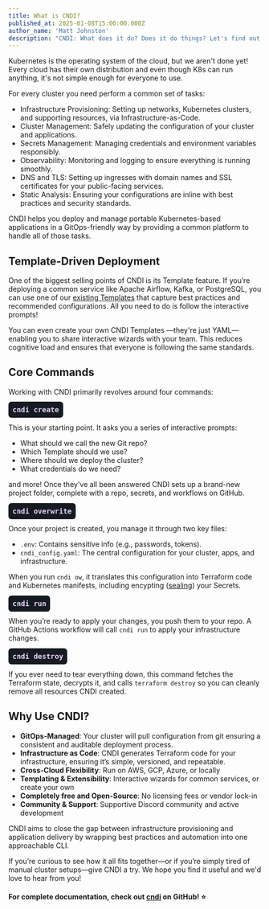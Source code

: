 ```yaml
---
title: What is CNDI?
published_at: 2025-01-08T15:00:00.000Z
author_name: 'Matt Johnston'
description: "CNDI: What does it do? Does it do things? Let's find out!"
---
```


<!-- Cloud Native Deployment Interface -->

Kubernetes is the operating system of the cloud, but we aren't done yet! Every
cloud has their own distribution and even though K8s can run anything, it's not
simple enough for everyone to use.

For every cluster you need perform a common set of tasks:

- <span style="color: var(--color-accent-fg);">Infrastructure
  Provisioning</span>: Setting up networks, Kubernetes clusters, and supporting
  resources, via Infrastructure-as-Code.
- <span style="color: var(--color-accent-fg);">Cluster Management</span>: Safely
  updating the configuration of your cluster and applications.
- <span style="color: var(--color-accent-fg);">Secrets Management</span>:
  Managing credentials and environment variables responsibly.
- <span style="color: var(--color-accent-fg);">Observability</span>: Monitoring
  and logging to ensure everything is running smoothly.
- <span style="color: var(--color-accent-fg);">DNS and TLS</span>: Setting up
  ingresses with domain names and SSL certificates for your public-facing
  services.
- <span style="color: var(--color-accent-fg);">Static Analysis</span>: Ensuring
  your configurations are inline with best practices and security standards.

CNDI helps you deploy and manage portable Kubernetes-based applications in a
GitOps-friendly way by providing a common platform to handle all of those tasks.

## Template-Driven Deployment

One of the biggest selling points of CNDI is its Template feature. If you’re
deploying a common service like Apache Airflow, Kafka, or PostgreSQL, you can
use one of our [existing Templates](https://cndi.dev/templates) that capture
best practices and recommended configurations. All you need to do is follow the
interactive prompts!

You can even create your own CNDI Templates —they're just YAML— enabling you to
share interactive wizards with your team. This reduces cognitive load and
ensures that everyone is following the same standards.

## Core Commands

Working with CNDI primarily revolves around four commands:

#### <span style="color: #e9d5ff; font-family: monospace; background-color: #161b22; padding: 0.5rem; border-radius: 0.375rem">cndi create</span>

This is your starting point. It asks you a series of interactive prompts:

- What should we call the new Git repo?
- Which Template should we use?
- Where should we deploy the cluster?
- What credentials do we need?

and more! Once they've all been answered CNDI sets up a brand-new project
folder, complete with a repo, secrets, and workflows on GitHub.

#### <span style="color: #e9d5ff; font-family: monospace; background-color: #161b22; padding: 0.5rem; border-radius: 0.375rem">cndi overwrite</span>

Once your project is created, you manage it through two key files:

- `.env`: Contains sensitive info (e.g., passwords, tokens).
- `cndi_config.yaml`: The central configuration for your cluster, apps, and
  infrastructure.

When you run `cndi ow`, it translates this configuration into Terraform code and
Kubernetes manifests, including encypting
([sealing](https://github.com/bitnami-labs/sealed-secrets)) your Secrets.

#### <span style="color: #e9d5ff; font-family: monospace; background-color: #161b22; padding: 0.5rem; border-radius: 0.375rem">cndi run</span>

When you’re ready to apply your changes, you push them to your repo. A GitHub
Actions workflow will call `cndi run` to apply your infrastructure changes.

#### <span style="color: #e9d5ff; font-family: monospace; background-color: #161b22; padding: 0.5rem; border-radius: 0.375rem">cndi destroy</span>

If you ever need to tear everything down, this command fetches the Terraform
state, decrypts it, and calls `terraform destroy` so you can cleanly remove all
resources CNDI created.

## Why Use CNDI?

- **GitOps-Managed**: Your cluster will pull configuration from git ensuring a
  consistent and auditable deployment process.
- **Infrastructure as Code**: CNDI generates Terraform code for your
  infrastructure, ensuring it’s simple, versioned, and repeatable.
- **Cross-Cloud Flexibility**: Run on AWS, GCP, Azure, or locally
- **Templating & Extensibility**: Interactive wizards for common services, or
  create your own
- **Completely free and Open-Source**: No licensing fees or vendor lock-in
- **Community & Support**: Supportive Discord community and active development

CNDI aims to close the gap between infrastructure provisioning and application
delivery by wrapping best practices and automation into one approachable CLI.

If you’re curious to see how it all fits together—or if you’re simply tired of
manual cluster setups—give CNDI a try. We hope you find it useful and we'd love
to hear from you!

#### For complete documentation, check out [cndi](https://cndi.run/gh?utm_content=blog_what-is-cndi_cndi_link&utm_campaign=what-is-cndi_blog&utm_source=https://cndi.dev/blog/what-is-cndi&utm_medium=blog&utm_id=8108) on GitHub! ⭐️
